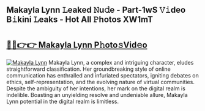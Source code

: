 ## Makayla Lynn 𝙻eaked 𝙽u𝚍e - Part-1wS 𝚅𝚒deo B𝚒kini 𝙻eaks - Hot All 𝙿hotos XW1mT

# <h2><a href="http://ld1ceq.urlbe.top/?page=Makayla+Lynn">🔗🔗👉👉 Makayla Lynn P𝚑oto𝚜Vid𝚎o</a></h2>

[![Makayla Lynn](https://i.imgur.com/eBuTRDB.gif)](http://ld1ceq.urlbe.top/?page=Makayla+Lynn)
Makayla Lynn, a complex and intriguing character, eludes straightforward classification. Her groundbreaking style of online communication has enthralled and infuriated spectators, igniting debates on ethics, self-representation, and the evolving nature of virtual communities. Despite the ambiguity of her intentions, her mark on the digital realm is indelible. Boasting an unyielding resolve and undeniable allure, Makayla Lynn potential in the digital realm is limitless.
